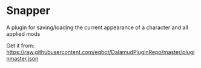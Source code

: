 # Snapper
A plugin for saving/loading the current appearance of a character and all applied mods

Get it from: https://raw.githubusercontent.com/eqbot/DalamudPluginRepo/master/pluginmaster.json
